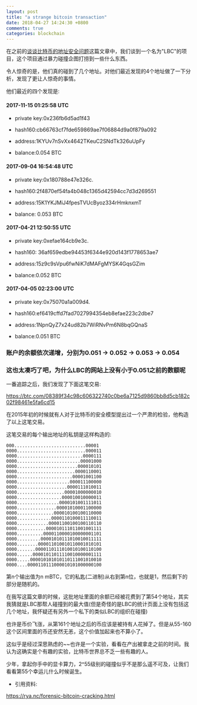 ```yaml
---
layout: post
title: "a strange bitcoin transaction"
date: 2018-04-27 14:24:30 +0800
comments: true
categories: blockchain
---
```


在之前的[谈谈比特币的地址安全问题](http://brain-zhang.github.io/blog/2018/04/24/cryptocurrency-security/)这篇文章中，我们谈到一个名为"LBC"的项目，这个项目通过暴力碰撞企图打捞到一些什么东西。

令人惊奇的是，他们真的碰到了几个地址。对他们最近发现的4个地址做了一下分析，发现了更让人惊奇的事情。

他们最近的四个发现是:

<!-- more -->

#### 2017-11-15 01:25:58 UTC

* private key:0x236fb6d5ad1f43

* hash160:cb66763cf7fde659869ae7f06884d9a0f879a092

* address:1KYUv7nSvXx4642TKeuC2SNdTk326uUpFy

* balance:0.054 BTC

#### 2017-09-04 16:54:48 UTC

* private key:0x180788e47e326c.

* hash160:2f4870ef54fa4b048c1365d42594cc7d3d269551

* address:15K1YKJMiJ4fpesTVUcByoz334rHmknxmT

* balance: 0.053 BTC

#### 2017-04-21 12:50:55 UTC

* private key:0xefae164cb9e3c.

* hash160: 36af659edbe94453f6344e920d143f1778653ae7

* address:15z9c9sVpu6fwNiK7dMAFgMYSK4GqsGZim

* balance:0.052 BTC

#### 2017-04-05 02:23:00 UTC

* private key:0x75070a1a009d4.

* hash160:ef6419cffd7fad7027994354eb8efae223c2dbe7

* address:1NpnQyZ7x24ud82b7WiRNvPm6N8bqGQnaS

* balance:0.051 BTC


### 账户的余额依次递增，分别为0.051 -> 0.052 -> 0.053 -> 0.054


### 这也太凑巧了吧，为什么LBC的网站上没有小于0.051之前的数额呢


一番追踪之后，我们发现了下面这笔交易:

https://btc.com/08389f34c98c606322740c0be6a7125d9860bb8d5cb182c02f98461e5fa6cd15

在2015年初的时候就有人对于比特币的安全模型提出过一个严肃的检验，他构造了以上这笔交易。

这笔交易的每个输出地址的私钥是这样构造的:


```
000...........................00001
0000..........................000011
0000.........................0000111
0000........................00001000
0000.......................000010101
0000......................0000110001
0000.....................00001001100
0000....................000011100000
0000...................0000111010011
0000..................00001000000010
0000.................000010010000011
0000................0000101001111011
0000...............00001010001100000
0000..............000010100100110000
0000.............0000110100011110011
0000............00001100100100110110
0000...........000010111011001001111
0000..........0000110000100000001101
0000.........00001010111010010011111
0000........000011010010110001010101
0000.......0000110111010010100110100
0000......00001011011110010000001111
0000.....000010101010110111001010010
0000....0000110111000010101000000100

```

第n个输出值为n mBTC，它的私匙(二进制)从右到第n位，也就是1，然后剩下的部分是随机的。

在我写这篇文章的时候，这批地址里面的余额已经被花费到了第54个地址，其实我猜就是LBC那帮人碰撞到的最大值(但是奇怪的是LBC的统计页面上没有包括这几个地址，我怀疑还有另外一个私下的类似LBC的组织在碰撞)

也许是币价飞涨，从第161个地址之后的币应该是被持有人花掉了。但是从55-160这个区间里面的币还安然无恙，这个价值加起来也不算小了。


这似乎是经过深思熟虑的~~也许是一个实验，看看在产出被拿走之前的时间。我认为这确实是个有趣的实验，比特币世界总不乏一些有趣的人。

少年，拿起你手中的显卡算力，2^55级别的碰撞似乎不是那么遥不可及，让我们看看第55个幸运儿什么时候诞生。


* 引用资料:

https://rya.nc/forensic-bitcoin-cracking.html
